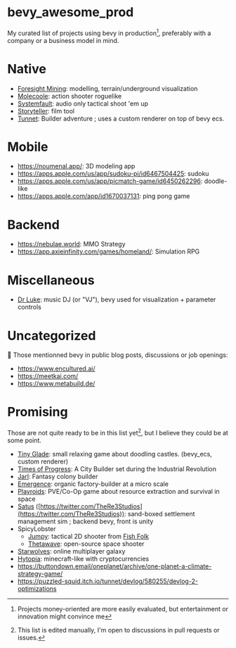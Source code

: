 # bevy_awesome_prod
My curated list of projects using bevy in production[^1], preferably with a company or a business model in mind.

# Native
- [Foresight Mining](https://www.foresightmining.com/): modelling, terrain/underground visualization
- [Molecoole](https://store.steampowered.com/app/1792170/Molecoole/): action shooter roguelike
- [Systemfault](https://www.lightsout.games/systemfault): audio only tactical shoot 'em up
- [Storyteller](https://storyteller.ai/): film tool
- [Tunnet](https://store.steampowered.com/app/2286390/Tunnet/): Builder adventure ; uses a custom renderer on top of bevy ecs.

# Mobile
- https://noumenal.app/: 3D modeling app
- https://apps.apple.com/us/app/sudoku-pi/id6467504425: sudoku
- https://apps.apple.com/us/app/picmatch-game/id6450262296: doodle-like
- https://apps.apple.com/app/id1670037131: ping pong game

# Backend
- https://nebulae.world: MMO Strategy
- https://app.axieinfinity.com/games/homeland/: Simulation RPG

# Miscellaneous
- [Dr Luke](https://github.com/DrLuke): music DJ (or "VJ"), bevy used for visualization + parameter controls

# Uncategorized
:shrug: Those mentionned bevy in public blog posts, discussions or job openings:
- https://www.encultured.ai/
- https://meetkai.com/
- https://www.metabuild.de/

# Promising
Those are not quite ready to be in this list yet[^2], but I believe they could be at some point.

- [Tiny Glade](https://store.steampowered.com/app/2198150/Tiny_Glade/): small relaxing game about doodling castles. (bevy_ecs, custom renderer)
- [Times of Progress](https://store.steampowered.com/app/2628450/Times_of_Progress/): A City Builder set during the Industrial Revolution
- [Jarl](https://www.jarl-game.com/): Fantasy colony builder
- [Emergence](https://github.com/leafwing-studios/emergence): organic factory-builder at a micro scale
- [Playroids](https://playroids.com/): PVE/Co-Op game about resource extraction and survival in space
- [Satus](https://www.re3studios.com/) ([https://twitter.com/TheRe3Studios](https://twitter.com/TheRe3Studios)): sand-boxed settlement management sim ; backend bevy, front is unity 
- SpicyLobster
  - [Jumpy](https://fishfolk.org/games/jumpy/): tactical 2D shooter from [Fish Folk](https://fishfolk.org/)
  - [Thetawave](https://metalmancy.itch.io/thetawave): open-source space shooter
- [Starwolves](https://gitlab.starwolves.io/starwolves/space): online multiplayer galaxy
- [Hytopia](https://hytopia.com/): minecraft-like with cryptocurrencies
- https://buttondown.email/oneplanet/archive/one-planet-a-climate-strategy-game/
- https://puzzled-squid.itch.io/tunnet/devlog/580255/devlog-2-optimizations

[^1]: Projects money-oriented are more easily evaluated, but entertainment or innovation might convince me
[^2]: This list is edited manually, I'm open to discussions in pull requests or issues.
